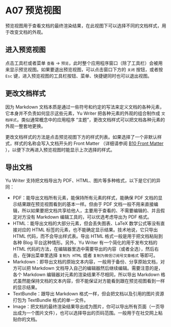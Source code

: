 # A07 预览视图

预览视图用于查看文档的最终渲染结果，在此视图下可以选择不同的文档样式，用于改变文档的外观。

## 进入预览视图

点击工具栏或者菜单 `查看` -> `预览`，此时整个应用程序窗口（除了工具栏）会被用来显示预览视图。如果要退出预览视图，可以点击窗口下方的 `关闭` 按钮，或者按 `Esc` 键，进入预览视图的工具栏按钮、菜单、快捷键同时也可以退出视图。

## 更改文档样式

因为 Markdown 文档本质是通过一些符号和约定的写法来定义文档的各种元素，它本身并不负责如何显示这些元素，Yu Writer 把各种元素的外观的组合制作成 `文档样式`，类似通常概念中的应用程序 “主题”，更改文档样式可以把文档各种元素的外观一整套地更换。

更改文档样式的方法是点击预览视图下方的样式列表。如果选择了一个非默认样式，样式的名称会写入文档开头的 Front Matter （详细请参阅 [B10 Front Matter](b10-front-matter) ），以便下次再进入预览视图时能显示上次选择的样式。

## 导出文档

Yu Writer 支持把文档导出为 PDF、HTML、图片等多种格式，以下是它们的异同：

* PDF：能导出文档所有元素，能保持所有元素的样式，能确保 PDF 文档的显示结果跟在预览视图看到的基本一样。但由于 PDF 文档一般不用来直接编辑，所以如果要把文档共享给他人，主要用于查看的、不需要编辑的、并且假定对方没有 Markdown 编辑工具的，可以优选考虑导出为 PDF 格式。
* HTML：能导出文档的大部分元素，但会丢失图表、LaTeX 数学公式等没有直接对应的 HTML 标签的元素，也不能确定显示结果。技术地说，它只导出 HTML 代码，而不会导出样式表。导出 HTML 格式一般是用于把文档粘贴到各种 Blog 平台这种情形。另外，Yu Writer 有一个简化的用于发布文档的 HTML 代码的方法，在编辑器里选中需要导出的内容（或者全选），然后右击，在弹出菜单里选择 `复制为 HTML` 或者 `复制为微信订阅号文章格式` 等即可。
* Markdown：即导出文档的原始文本内容，一般用于备份、分享原始文档，对方可以把 Markdown 文档导入自己的编辑器然后继续编辑。需要注意的是，各个 Markdown 编辑器对元素的渲染结果不尽相同，所以导出 Markdown 格式虽然能保持文档的文本内容，但不能保证对方能看到跟在预览视图看到一样的显示结果。
* TextBundle：跟导出 Markdown 格式一样，但会把文档以及引用的图片资源打包为 TextBundle 格式的单一文件。
* Image：把文档的最终渲染结果导出成为图片，你可以导出所有页面（一页导出成为一个图片文件），也可以选择导出的页码范围。一般用于在社交网上粘贴你的文档。
